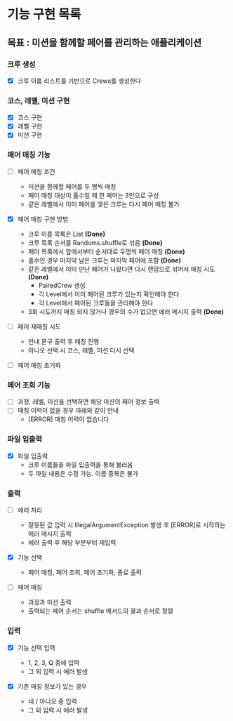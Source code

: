 # 기능 구현 목록

## 목표 : 미션을 함께할 페어를 관리하는 애플리케이션

### 크루 생성

- [X] 크루 이름 리스트를 기반으로 Crews를 생성한다

### 코스, 레벨, 미션 구현

- [X] 코스 구현
- [X] 레벨 구현
- [X] 미션 구현

### 페어 매칭 기능

- [ ] 페어 매칭 조건
    - 미션을 함께할 페어를 두 명씩 매칭
    - 페어 매칭 대상이 홀수일 때 한 페어는 3인으로 구성
    - 같은 레벨에서 이미 페어를 맺은 크루는 다시 페어 매칭 불가

- [X] 페어 매칭 구현 방법
    - 크루 이름 목록은 List<String> **(Done)**
    - 크루 목록 순서를 Randoms.shuffle로 섞음 **(Done)**
    - 페어 목록에서 앞에서부터 순서대로 두명씩 페어 매칭 **(Done)**
    - 홀수인 경우 마지막 남은 크루는 마지막 페어에 포함 **(Done)**
    - 같은 레벨에서 이미 만난 페어가 나왔다면 다시 랜덤으로 섞어서 매칭 시도 **(Done)**
        - PairedCrew 생성
        - 각 Level에서 이미 페어된 크루가 있는지 확인해야 한다
        - 각 Level에서 페어된 크루들을 관리해야 한다
    - 3회 시도까지 매칭 되지 않거나 경우의 수가 없으면 에러 메시지 출력 **(Done)**

- [ ] 페어 재매칭 시도
    - 안내 문구 출력 후 매칭 진행
    - 아니오 선택 시 코스, 레벨, 미션 다시 선택

- [ ] 페어 매칭 초기화

### 페어 조회 기능

- [ ] 과정, 레벨, 미션을 선택하면 해당 미션의 페어 정보 출력
- [ ] 매칭 이력이 없을 경우 아래와 같이 안내
    - [ERROR] 매칭 이력이 없습니다

### 파일 입출력

- [X] 파일 입출력
    - 크루 이름들을 파일 입출력을 통해 불러옴
    - 두 파일 내용은 수정 가능. 이름 중복은 불가

### 출력

- [ ] 에러 처리
    - 잘못된 값 입력 시 IllegalArgumentException 발생 후 [ERROR]로 시작하는 에러 메시지 출력
    - 에러 출력 후 해당 부분부터 재입력

- [X] 기능 선택
    - 페어 매칭, 페어 조회, 페어 초기화, 종료 출력

- [ ] 페어 매칭
    - 과정과 미션 출력
    - 출력되는 페어 순서는 shuffle 메서드의 결과 순서로 정렬

### 입력

- [X] 기능 선택 입력
    - 1, 2, 3, Q 중에 입력
    - 그 외 입력 시 에러 발생

- [X] 기존 매칭 정보가 있는 경우
    - 네 / 아니오 중 입력
    - 그 외 입력 시 에러 발생
